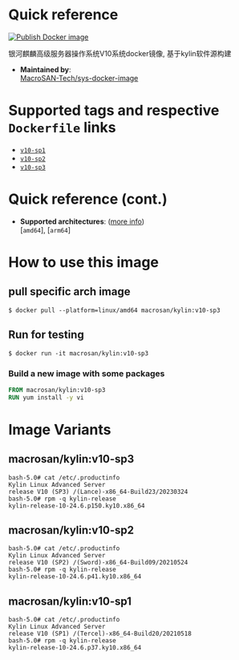 # Quick reference

[![Publish Docker image](https://github.com/MacroSAN-Tech/sys-docker-image/actions/workflows/kylin-image.yml/badge.svg)](https://github.com/MacroSAN-Tech/sys-docker-image/actions/workflows/kylin-image.yml)

银河麒麟高级服务器操作系统V10系统docker镜像, 基于kylin软件源构建

-	**Maintained by**:  
	[MacroSAN-Tech/sys-docker-image](https://github.com/MacroSAN-Tech/sys-docker-image)

# Supported tags and respective `Dockerfile` links

-	[`v10-sp1`](https://github.com/MacroSAN-Tech/sys-docker-image/blob/main/kylin_v10.sys.Dockerfile)
-	[`v10-sp2`](https://github.com/MacroSAN-Tech/sys-docker-image/blob/main/kylin_v10.sys.Dockerfile)
-	[`v10-sp3`](https://github.com/MacroSAN-Tech/sys-docker-image/blob/main/kylin_v10.sys.Dockerfile)

# Quick reference (cont.)

-	**Supported architectures**: ([more info](https://github.com/docker-library/official-images#architectures-other-than-amd64))  
	[`amd64`], [`arm64`]

# How to use this image

## pull specific arch image

```console
$ docker pull --platform=linux/amd64 macrosan/kylin:v10-sp3
```

## Run for testing

```console
$ docker run -it macrosan/kylin:v10-sp3
```

### Build a new image with some packages

```dockerfile
FROM macrosan/kylin:v10-sp3
RUN yum install -y vi
```

# Image Variants

## macrosan/kylin:v10-sp3
```
bash-5.0# cat /etc/.productinfo 
Kylin Linux Advanced Server
release V10 (SP3) /(Lance)-x86_64-Build23/20230324
bash-5.0# rpm -q kylin-release
kylin-release-10-24.6.p150.ky10.x86_64
```

## macrosan/kylin:v10-sp2
```
bash-5.0# cat /etc/.productinfo 
Kylin Linux Advanced Server
release V10 (SP2) /(Sword)-x86_64-Build09/20210524
bash-5.0# rpm -q kylin-release
kylin-release-10-24.6.p41.ky10.x86_64
```

## macrosan/kylin:v10-sp1
```
bash-5.0# cat /etc/.productinfo 
Kylin Linux Advanced Server
release V10 (SP1) /(Tercel)-x86_64-Build20/20210518
bash-5.0# rpm -q kylin-release 
kylin-release-10-24.6.p37.ky10.x86_64
```